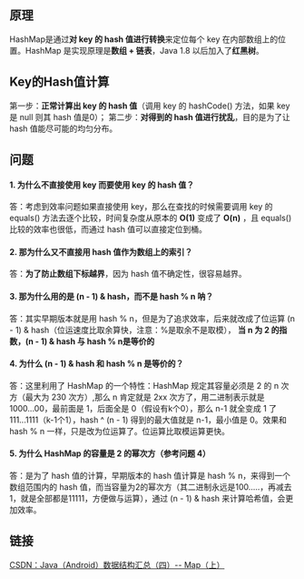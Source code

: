 ## 原理
HashMap是通过**对 key 的 hash 值进行转换**来定位每个 key 在内部数组上的位置。HashMap 是实现原理是**数组 + 链表**，Java 1.8 以后加入了**红黑树**。

## Key的Hash值计算

第一步：**正常计算出 key 的 hash 值**（调用 key 的 hashCode() 方法，如果 key 是 null 则其 hash 值是0）；
第二步：**对得到的 hash 值进行扰乱**，目的是为了让 hash 值能尽可能的均匀分布。


## 问题

#### 1. 为什么不直接使用 key 而要使用 key 的 hash 值？
答：考虑到效率问题如果直接使用 key，那么在查找的时候需要调用 key 的 equals() 方法去逐个比较，时间复杂度从原本的 **O(1)** 变成了 **O(n)** ，且 equals() 比较的效率也很低，而通过 hash 值可以直接定位到桶。

#### 2. 那为什么又不直接用 hash 值作为数组上的索引？
答：**为了防止数组下标越界**，因为 hash 值不确定性，很容易越界。

#### 3. 那为什么用的是 (n - 1) & hash，而不是 hash % n 呐？
答：其实早期版本就是用 hash % n，但是为了追求效率，后来就改成了位运算 (n - 1) & hash（位运速度比取余算快，注意：%是取余不是取模），
**当 n 为 2 的指数，(n - 1) & hash 与 hash % n是等价的**

#### 4. 为什么 (n - 1) & hash 和 hash % n 是等价的？
答：这里利用了 HashMap 的一个特性：HashMap 规定其容量必须是 2 的 n 次方（最大为 230 次方）,那么 n 肯定就是 2xx 次方了，用二进制表示就是 1000...00，最前面是 1，后面全是 0（假设有k个0），那么 n-1 就全变成 1 了 111...1111（k-1个1），hash ^ (n - 1) 得到的最大值就是 n-1，最小值是 0。效果和hash % n 一样，只是改为位运算了。位运算比取模运算更快。

#### 5. 为什么 HashMap 的容量是 2 的幂次方（参考问题 4）
答：是为了 hash 值的计算，早期版本的 hash 值计算是 hash % n，来得到一个数组范围内的 hash 值，而当容量为2的幂次方（其二进制永远是100.....，再减去1，就是全部都是11111，方便做与运算），通过 (n - 1) & hash 来计算哈希值，会更加效率。


## 链接

[CSDN：Java（Android）数据结构汇总（四）-- Map（上）](https://www.jianshu.com/p/4c9576780588)